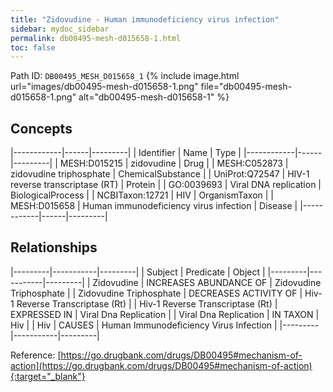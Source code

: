```yaml
---
title: "Zidovudine - Human immunodeficiency virus infection"
sidebar: mydoc_sidebar
permalink: db00495-mesh-d015658-1.html
toc: false 
---
```



Path ID: `DB00495_MESH_D015658_1`
{% include image.html url="images/db00495-mesh-d015658-1.png" file="db00495-mesh-d015658-1.png" alt="db00495-mesh-d015658-1" %}

## Concepts

|------------|------|---------|
| Identifier | Name | Type    |
|------------|------|---------|
| MESH:D015215 | zidovudine | Drug |
| MESH:C052873 | zidovudine triphosphate | ChemicalSubstance |
| UniProt:Q72547 | HIV-1 reverse transcriptase (RT) | Protein |
| GO:0039693 | Viral DNA replication | BiologicalProcess |
| NCBITaxon:12721 | HIV | OrganismTaxon |
| MESH:D015658 | Human immunodeficiency virus infection | Disease |
|------------|------|---------|

## Relationships

|---------|-----------|---------|
| Subject | Predicate | Object  |
|---------|-----------|---------|
| Zidovudine | INCREASES ABUNDANCE OF | Zidovudine Triphosphate |
| Zidovudine Triphosphate | DECREASES ACTIVITY OF | Hiv-1 Reverse Transcriptase (Rt) |
| Hiv-1 Reverse Transcriptase (Rt) | EXPRESSED IN | Viral Dna Replication |
| Viral Dna Replication | IN TAXON | Hiv |
| Hiv | CAUSES | Human Immunodeficiency Virus Infection |
|---------|-----------|---------|

Reference: [https://go.drugbank.com/drugs/DB00495#mechanism-of-action](https://go.drugbank.com/drugs/DB00495#mechanism-of-action){:target="_blank"}